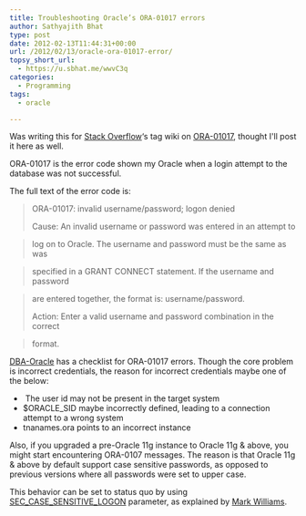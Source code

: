 ```yaml
---
title: Troubleshooting Oracle’s ORA-01017 errors
author: Sathyajith Bhat
type: post
date: 2012-02-13T11:44:31+00:00
url: /2012/02/13/oracle-ora-01017-error/
topsy_short_url:
  - https://u.sbhat.me/wwvC3q
categories:
  - Programming
tags:
  - oracle

---
```

Was writing this for <a href="https://stackoverflow.com" target="_blank">Stack Overflow</a>&#8216;s tag wiki on <a href="https://stackoverflow.com/tags/ora-01017/info" target="_blank">ORA-01017</a>, thought I'll post it here as well.

ORA-01017 is the error code shown my Oracle when a login attempt to the database was not successful.

<!--more-->

The full text of the error code is:

> ORA-01017: invalid username/password; logon denied
> 
> Cause: An invalid username or password was entered in an attempt to
  
> log on to Oracle. The username and password must be the same as was
  
> specified in a GRANT CONNECT statement. If the username and password
  
> are entered together, the format is: username/password.
> 
> Action: Enter a valid username and password combination in the correct
  
> format.

<a title="ORA-0107 tips" href="https://www.dba-oracle.com/t_ora_01017.htm" target="_blank">DBA-Oracle</a> has a checklist for ORA-01017 errors. Though the core problem is incorrect credentials, the reason for incorrect credentials maybe one of the below:

  *  The user id may not be present in the target system
  * $ORACLE_SID maybe incorrectly defined, leading to a connection attempt to a wrong system
  * tnanames.ora points to an incorrect instance

Also, if you upgraded a pre-Oracle 11g instance to Oracle 11g & above, you might start encountering ORA-0107 messages. The reason is that Oracle 11g & above by default support case sensitive passwords, as opposed to previous versions where all passwords were set to upper case.

This behavior can be set to status quo by using <a title="Oracle documentation on case sensitive passwords" href="https://docs.oracle.com/cd/B28359_01/server.111/b28320/initparams211.htm#I1010299" target="_blank">SEC_CASE_SENSITIVE_LOGON</a> parameter, as explained by <a title="Oracle 11g & ORA-01017" href="https://oradim.blogspot.com/2007/11/oracle-11g-and-ora-01017-invalid.html" target="_blank">Mark Williams</a>.
